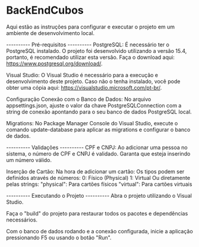 # BackEndCubos

Aqui estão as instruções para configurar e executar o projeto em um ambiente de desenvolvimento local.

---------- Pré-requisitos ----------
PostgreSQL: 
  É necessário ter o PostgreSQL instalado. O projeto foi desenvolvido utilizando a versão 15.4, portanto, é recomendado utilizar esta versão. 
  Faça o download aqui: https://www.postgresql.org/download/.

Visual Studio: 
  O Visual Studio é necessário para a execução e desenvolvimento deste projeto. 
  Caso não o tenha instalado, você pode obter uma cópia aqui: https://visualstudio.microsoft.com/pt-br/.

Configuração
  Conexão com o Banco de Dados: 
  No arquivo appsettings.json, ajuste o valor da chave PostgreSQLConnection com a string de conexão apontando para o seu banco de dados PostgreSQL local.

Migrations: 
  No Package Manager Console do Visual Studio, execute o comando update-database para aplicar as migrations e configurar o banco de dados.


---------- Validações ----------
CPF e CNPJ: 
  Ao adicionar uma pessoa no sistema, o número de CPF e CNPJ é validado. 
  Garanta que esteja inserindo um número válido.

Inserção de Cartão: 
  Na hora de adicionar um cartão:
    Os tipos podem ser definidos através de números:
      0: Físico (Physical)
      1: Virtual
    Ou diretamente pelas strings:
      "physical": Para cartões físicos
      "virtual": Para cartões virtuais

      
---------- Executando o Projeto ----------
Abra o projeto utilizando o Visual Studio.

Faça o "build" do projeto para restaurar todos os pacotes e dependências necessários.

Com o banco de dados rodando e a conexão configurada, inicie a aplicação pressionando F5 ou usando o botão "Run".
